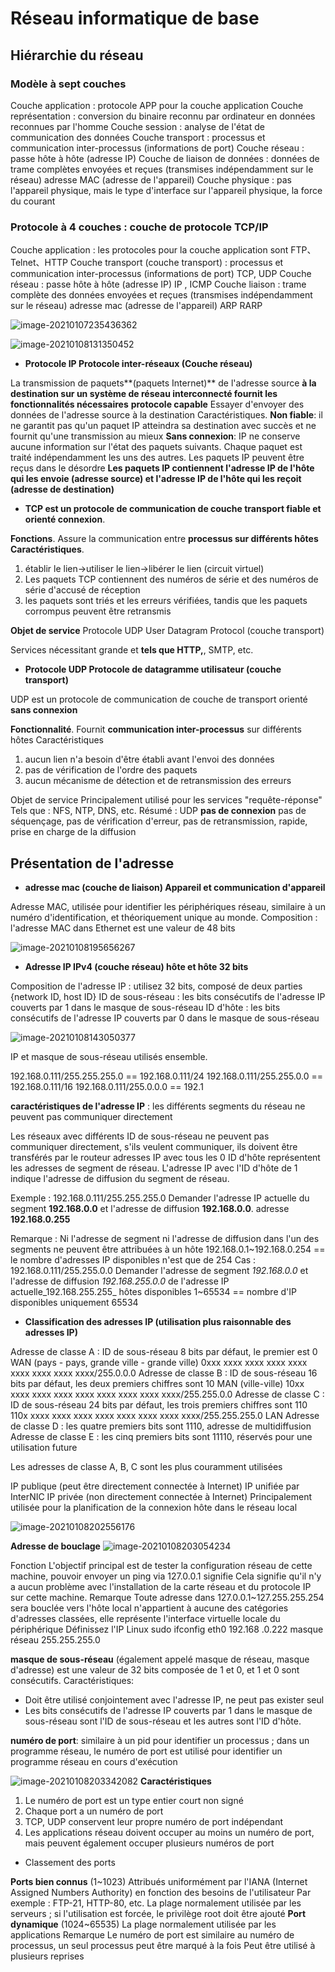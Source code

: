 # Réseau informatique de base

## Hiérarchie du réseau

### Modèle à sept couches

Couche application : protocole APP pour la couche application Couche représentation : conversion du binaire reconnu par ordinateur en données reconnues par l'homme Couche session : analyse de l'état de communication des données Couche transport : processus et communication inter-processus (informations de port) Couche réseau : passe hôte à hôte (adresse IP) Couche de liaison de données : données de trame complètes envoyées et reçues (transmises indépendamment sur le réseau) adresse MAC (adresse de l'appareil) Couche physique : pas l'appareil physique, mais le type d'interface sur l'appareil physique, la force du courant

### Protocole à 4 couches : couche de protocole TCP/IP

Couche application : les protocoles pour la couche application sont FTP、Telnet、HTTP Couche transport (couche transport) : processus et communication inter-processus (informations de port) TCP, UDP Couche réseau : passe hôte à hôte (adresse IP) IP , ICMP Couche liaison : trame complète des données envoyées et reçues (transmises indépendamment sur le réseau) adresse mac (adresse de l'appareil) ARP RARP

![image-20210107235436362](https://raw.githubusercontent.com/Malaaaa/cloudimage/master/image-20210107235436362.png)

![image-20210108131350452](https://raw.githubusercontent.com/Malaaaa/cloudimage/master/image-20210108131350452.png)

- **Protocole IP Protocole inter-réseaux (Couche réseau)**

La transmission de paquets**(paquets Internet)** de l'adresse source **à la destination sur un système de réseau interconnecté fournit les fonctionnalités nécessaires** **protocole capable** Essayer d'envoyer des données de l'adresse source à la destination Caractéristiques. **Non fiable**: il ne garantit pas qu'un paquet IP atteindra sa destination avec succès et ne fournit qu'une transmission au mieux **Sans connexion**: IP ne conserve aucune information sur l'état des paquets suivants. Chaque paquet est traité indépendamment les uns des autres. Les paquets IP peuvent être reçus dans le désordre **Les paquets IP contiennent l'adresse IP de l'hôte qui les envoie (adresse source) et l'adresse IP de l'hôte qui les reçoit (adresse de destination)**

- **TCP est un protocole de communication de couche transport fiable et orienté connexion**.

**Fonctions**. Assure la communication entre **processus sur différents hôtes** **Caractéristiques**.

1. établir le lien->utiliser le lien->libérer le lien (circuit virtuel)
2. Les paquets TCP contiennent des numéros de série et des numéros de série d'accusé de réception
3. les paquets sont triés et les erreurs vérifiées, tandis que les paquets corrompus peuvent être retransmis

**Objet de service** Protocole UDP User Datagram Protocol (couche transport)

Services nécessitant grande et **tels que HTTP,**, SMTP, etc.

- **Protocole UDP Protocole de datagramme utilisateur (couche transport)**

UDP est un protocole de communication de couche de transport orienté **sans connexion**

**Fonctionnalité**. Fournit **communication inter-processus** sur différents hôtes Caractéristiques

1. aucun lien n'a besoin d'être établi avant l'envoi des données
2. pas de vérification de l'ordre des paquets
3. aucun mécanisme de détection et de retransmission des erreurs

Objet de service Principalement utilisé pour les services "requête-réponse" Tels que : NFS, NTP, DNS, etc. Résumé : UDP **pas de connexion** pas de séquençage, pas de vérification d'erreur, pas de retransmission, rapide, prise en charge de la diffusion

## Présentation de l'adresse

- **adresse mac (couche de liaison) Appareil et communication d'appareil**

Adresse MAC, utilisée pour identifier les périphériques réseau, similaire à un numéro d'identification, et théoriquement unique au monde. Composition : l'adresse MAC dans Ethernet est une valeur de 48 bits

![image-20210108195656267](https://raw.githubusercontent.com/Malaaaa/cloudimage/master/image-20210108195656267.png")

- **Adresse IP IPv4 (couche réseau) hôte et hôte 32 bits**

Composition de l'adresse IP : utilisez 32 bits, composé de deux parties {network ID, host ID} ID de sous-réseau : les bits consécutifs de l'adresse IP couverts par 1 dans le masque de sous-réseau ID d'hôte : les bits consécutifs de l'adresse IP couverts par 0 dans le masque de sous-réseau

![image-20210108143050377](https://raw.githubusercontent.com/Malaaaa/cloudimage/master/image-20210108143050377.png)

IP et masque de sous-réseau utilisés ensemble.

192.168.0.111/255.255.255.0 == 192.168.0.111/24 192.168.0.111/255.255.0.0 == 192.168.0.111/16 192.168.0.111/255.0.0.0 == 192.1

**caractéristiques de l'adresse IP** : les différents segments du réseau ne peuvent pas communiquer directement

Les réseaux avec différents ID de sous-réseau ne peuvent pas communiquer directement, s'ils veulent communiquer, ils doivent être transférés par le routeur adresses IP avec tous les 0 ID d'hôte représentent les adresses de segment de réseau. L'adresse IP avec l'ID d'hôte de 1 indique l'adresse de diffusion du segment de réseau.

Exemple : 192.168.0.111/255.255.255.0 Demander l'adresse IP actuelle du segment __192.168.0.0__ et l'adresse de diffusion __192.168.0.0__. adresse __192.168.0.255__

Remarque : Ni l'adresse de segment ni l'adresse de diffusion dans l'un des segments ne peuvent être attribuées à un hôte 192.168.0.1~192.168.0.254 == le nombre d'adresses IP disponibles n'est que de 254 Cas : 192.168.0.111/255.255.0.0 Demander l'adresse de segment _192.168.0.0_ et l'adresse de diffusion _192.168.255.0.0_ de l'adresse IP actuelle_192.168.255.255_ hôtes disponibles 1~65534 == nombre d'IP disponibles uniquement 65534

- **Classification des adresses IP (utilisation plus raisonnable des adresses IP)**

Adresse de classe A : ID de sous-réseau 8 bits par défaut, le premier est 0 WAN (pays - pays, grande ville - grande ville) 0xxx xxxx xxxx xxxx xxxx xxxx xxxx xxxx xxxx/255.0.0.0 Adresse de classe B : ID de sous-réseau 16 bits par défaut, les deux premiers chiffres sont 10 MAN (ville-ville) 10xx xxxx xxxx xxxx xxxx xxxx xxxx xxxx xxxx/255.255.0.0 Adresse de classe C : ID de sous-réseau 24 bits par défaut, les trois premiers chiffres sont 110 110x xxxx xxxx xxxx xxxx xxxx xxxx xxxx xxxx/255.255.255.0 LAN Adresse de classe D : les quatre premiers bits sont 1110, adresse de multidiffusion Adresse de classe E : les cinq premiers bits sont 11110, réservés pour une utilisation future

Les adresses de classe A, B, C sont les plus couramment utilisées

IP publique (peut être directement connectée à Internet) IP unifiée par InterNIC IP privée (non directement connectée à Internet) Principalement utilisée pour la planification de la connexion hôte dans le réseau local

![image-20210108202556176](https://raw.githubusercontent.com/Malaaaa/cloudimage/master/image-20210108202556176.png)

**Adresse de bouclage** ![image-20210108203054234](https://raw.githubusercontent.com/Malaaaa/cloudimage/master/image-20210108203054234.png)

Fonction L'objectif principal est de tester la configuration réseau de cette machine, pouvoir envoyer un ping via 127.0.0.1 signifie Cela signifie qu'il n'y a aucun problème avec l'installation de la carte réseau et du protocole IP sur cette machine. Remarque Toute adresse dans 127.0.0.1~127.255.255.254 sera bouclée vers l'hôte local n'appartient à aucune des catégories d'adresses classées, elle représente l'interface virtuelle locale du périphérique Définissez l'IP Linux sudo ifconfig eth0 192.168 .0.222 masque réseau 255.255.255.0

**masque de sous-réseau** (également appelé masque de réseau, masque d'adresse) est une valeur de 32 bits composée de 1 et 0, et 1 et 0 sont consécutifs. Caractéristiques:

- Doit être utilisé conjointement avec l'adresse IP, ne peut pas exister seul
- Les bits consécutifs de l'adresse IP couverts par 1 dans le masque de sous-réseau sont l'ID de sous-réseau et les autres sont l'ID d'hôte.

**numéro de port**: similaire à un pid pour identifier un processus ; dans un programme réseau, le numéro de port est utilisé pour identifier un programme réseau en cours d'exécution

![image-20210108203342082](https://raw.githubusercontent.com/Malaaaa/cloudimage/master/image-20210108203342082.png) **Caractéristiques**

1. Le numéro de port est un type entier court non signé
2. Chaque port a un numéro de port
3. TCP, UDP conservent leur propre numéro de port indépendant
4. Les applications réseau doivent occuper au moins un numéro de port, mais peuvent également occuper plusieurs numéros de port

- Classement des ports

**Ports bien connus** (1~1023) Attribués uniformément par l'IANA (Internet Assigned Numbers Authority) en fonction des besoins de l'utilisateur Par exemple : FTP-21, HTTP-80, etc. La plage normalement utilisée par les serveurs ; si l'utilisation est forcée, le privilège root doit être ajouté **Port dynamique** (1024~65535) La plage normalement utilisée par les applications Remarque Le numéro de port est similaire au numéro de processus, un seul processus peut être marqué à la fois Peut être utilisé à plusieurs reprises
